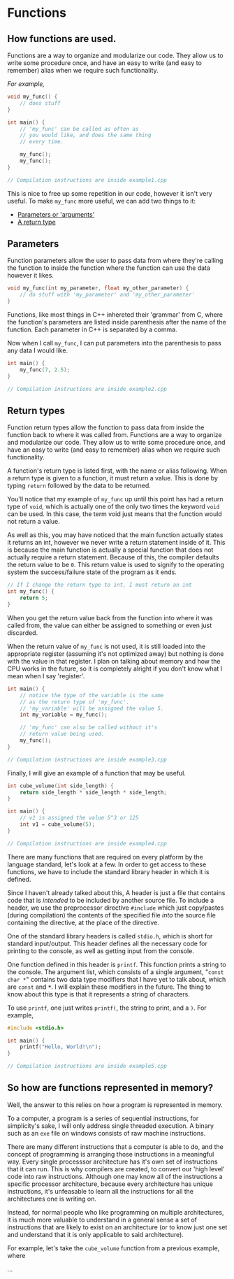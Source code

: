 # Functions

## How functions are used.
Functions are a way to organize and modularize our code.
They allow us to write some procedure once, and have an
easy to write (and easy to remember) alias when we require
such functionality.

*For example,*

```cpp
void my_func() {
    // does stuff
}

int main() {
    // 'my_func' can be called as often as
    // you would like, and does the same thing
    // every time.

    my_func();
    my_func();
}

// Compilation instructions are inside example1.cpp
```

This is nice to free up some repetition in our code, however it 
isn't very useful. To make `my_func` more useful, we can add 
two things to it:

- [Parameters or 'arguments'](#Parameters)
- [A return type](#Return-types)

## Parameters
Function parameters allow the user to pass data from where they're calling the 
function to inside the function where the function can use the data however it likes.

```cpp
void my_func(int my_parameter, float my_other_parameter) {
	// do stuff with 'my_parameter' and 'my_other_parameter'
}
```

Functions, like most things in C++ inhereted their 'grammar' from C, 
where the function's parameters are listed inside parenthesis after the
name of the function. Each parameter in C++ is separated by a comma.

Now when I call `my_func`, I can put parameters into the parenthesis
to pass any data I would like.

```cpp
int main() {
	my_func(7, 2.5);
}

// Compilation instructions are inside example2.cpp
```

## Return types
Function return types allow the function to pass data from inside the function
back to where it was called from.
Functions are a way to organize and modularize our code.
They allow us to write some procedure once, and have an
easy to write (and easy to remember) alias when we require
such functionality.


A function's return type is listed first, with the name or alias
following. When a return type is given to a function, it must return a value.
This is done by typing `return` followed by the data to be returned.

You'll notice that my example of `my_func` up until this point has had
a return type of `void`, which is actually one of the only two times the keyword
`void` can be used. In this case, the term void just means that the function would
not return a value. 

As well as this, you may have noticed that the main function actually states it
returns an int, however we never write a return statement inside of it. This is because
the main function is actually a special function that does not actually require a return
statement. Because of this, the compiler defaults the return value to be `0`. This return
value is used to signify to the operating system the success/failure state of the program 
as it ends.  

```cpp
// If I change the return type to int, I must return an int
int my_func() {
	return 5;
}
```

When you get the return value back from the function into where it was called from, 
the value can either be assigned to something or even just discarded. 

When the return value of `my_func` is not used, it is still loaded into the appropriate
register (assuming it's not optimized away) but nothing is done with the value in that
register. I plan on talking about memory and how the CPU works in the future, so it is 
completely alright if you don't know what I mean when I say 'register'.

```cpp
int main() {
	// notice the type of the variable is the same 
	// as the return type of 'my_func'. 
	// 'my_variable' will be assigned the value 5.
	int my_variable = my_func();

	// 'my_func' can also be called without it's 
	// return value being used. 
	my_func();
}

// Compilation instructions are inside example3.cpp
```

Finally, I will give an example of a function that may be useful.

```cpp
int cube_volume(int side_length) {
	return side_length * side_length * side_length;
}

int main() {
    // v1 is assigned the value 5^3 or 125
	int v1 = cube_volume(5);
}

// Compilation instructions are inside example4.cpp
```

There are many functions that are required on every platform by the language standard, 
let's look at a few. In order to get access to these functions, we have to include the
standard library header in which it is defined. 

Since I haven't already talked about this, A header is just a file that contains code
that is *intended* to be included by another source file. To include a header, we use
the preprocessor directive `#include` which just copy/pastes (during compilation) the
contents of the specified file *into* the source file containing the directive, at the
place of the directive.

One of the standard library headers is called `stdio.h`, which is short for standard 
input/output. This header defines all the necessary code for printing to the console, 
as well as getting input from the console.

One function defined in this header is `printf`. This function prints a string to the
console. The argument list, which consists of a single argument, "`const char *`" contains
two data type modifiers that I have yet to talk about, which are `const` and **`*`**. I 
will explain these modifiers in the future. The thing to know about this type is that it 
represents a string of characters.

To use `printf`, one just writes `printf(`, the string to print, and a `)`. For example,

```cpp
#include <stdio.h>

int main() {
	printf("Hello, World!\n");
}

// Compilation instructions are inside example5.cpp
```

## So how are functions represented in memory?

Well, the answer to this relies on how a program is represented in memory.

To a computer, a program is a series of sequential instructions, for simplicity's sake,
I will only address single threaded execution. A binary such as an `exe` file on windows 
consists of raw machine instructions.

There are many different instructions that a computer is able to do, and the concept of 
programming is arranging those instructions in a meaningful way. Every single processsor 
architecture has it's own set of instructions that it can run. This is why compilers are
created, to convert our 'high level' code into raw instructions. Although one may know 
all of the instructions a specific processor architecture, because every architecture
has unique instructions, it's unfeasable to learn all the instructions for all the 
architectures one is writing on. 

Instead, for normal people who like programming on multiple architectures, it is much 
more valuable to understand in a general sense a set of instructions that are likely 
to exist on an architecture (or to know just one set and understand that it is only 
applicable to said architecture).

For example, let's take the `cube_volume` function from a previous example, where 

...
